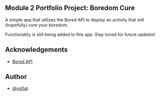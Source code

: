 ## Module 2 Portfolio Project: Boredom Cure
A simple app that utilizes the Bored API to display an activity that will (hopefully) cure your boredom.

Functionality is still being added to this app. Stay tuned for future updates!

## Acknowledgements

 - [Bored API](//www.boredapi.com)

 ## Author

- [@vg0at](https://www.github.com/vg0at)